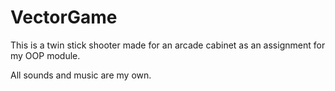 # VectorGame

This is a twin stick shooter made for an arcade cabinet as an assignment for my OOP module.

All sounds and music are my own.
